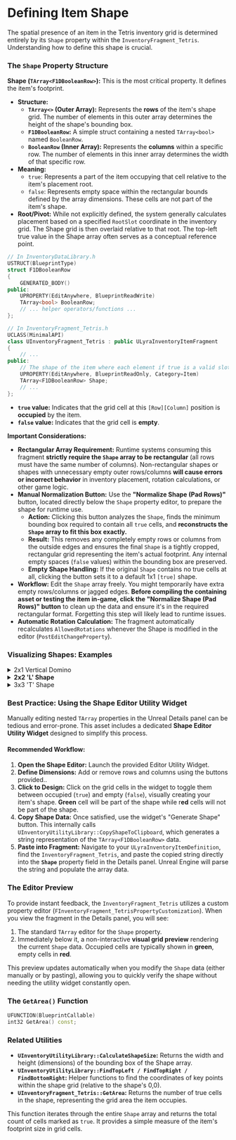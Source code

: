 # Defining Item Shape

The spatial presence of an item in the Tetris inventory grid is determined entirely by its `Shape` property within the `InventoryFragment_Tetris`. Understanding how to define this shape is crucial.

### **The `Shape` Property Structure**

**Shape (`TArray<F1DBooleanRow>`):** This is the most critical property. It defines the item's footprint.

* **Structure:**
  * **`TArray<>` (Outer Array):** Represents the **rows** of the item's shape grid. The number of elements in this outer array determines the height of the shape's bounding box.
  * **`F1DBooleanRow`:** A simple struct containing a nested `TArray<bool>` named `BooleanRow`.
  * **`BooleanRow` (Inner Array):** Represents the **columns** within a specific row. The number of elements in this inner array determines the width of that specific row.
* **Meaning:**
  * `true`: Represents a part of the item occupying that cell relative to the item's placement root.
  * `false`: Represents empty space within the rectangular bounds defined by the array dimensions. These cells are not part of the item's shape.
* **Root/Pivot:** While not explicitly defined, the system generally calculates placement based on a specified `RootSlot` coordinate in the inventory grid. The Shape grid is then overlaid relative to that root. The top-left true value in the Shape array often serves as a conceptual reference point.

```cpp
// In InventoryDataLibrary.h
USTRUCT(BlueprintType)
struct F1DBooleanRow
{
    GENERATED_BODY()
public:
    UPROPERTY(EditAnywhere, BlueprintReadWrite)
    TArray<bool> BooleanRow;
    // ... helper operators/functions ...
};

// In InventoryFragment_Tetris.h
UCLASS(MinimalAPI)
class UInventoryFragment_Tetris : public ULyraInventoryItemFragment
{
    // ...
public:
    // The shape of the item where each element if true is a valid slot
    UPROPERTY(EditAnywhere, BlueprintReadOnly, Category=Item)
    TArray<F1DBooleanRow> Shape;
    // ...
};
```

* **`true` value:** Indicates that the grid cell at this `[Row][Column]` position is **occupied** by the item.
* **`false` value:** Indicates that the grid cell is **empty**.

**Important Considerations:**

* **Rectangular Array Requirement:** Runtime systems consuming this fragment **strictly require the `Shape` array to be rectangular** (all rows must have the same number of columns). Non-rectangular shapes or shapes with unnecessary empty outer rows/columns **will cause errors or incorrect behavior** in inventory placement, rotation calculations, or other game logic.
* **Manual Normalization Button:** Use the **"Normalize Shape (Pad Rows)"** button, located directly below the `Shape` property editor, to prepare the shape for runtime use.
  * **Action:** Clicking this button analyzes the `Shape`, finds the minimum bounding box required to contain all `true` cells, and **reconstructs the `Shape` array to fit this box exactly.**
  * **Result:** This removes any completely empty rows or columns from the outside edges and ensures the final `Shape` is a tightly cropped, rectangular grid representing the item's actual footprint. Any internal empty spaces (`false` values) within the bounding box are preserved.
  * **Empty Shape Handling:** If the original `Shape` contains no true cells at all, clicking the button sets it to a default 1x1 `[true]` shape.
* **Workflow:** Edit the `Shape` array freely. You might temporarily have extra empty rows/columns or jagged edges. **Before compiling the containing asset or testing the item in-game, click the "Normalize Shape (Pad Rows)" button** to clean up the data and ensure it's in the required rectangular format. Forgetting this step will likely lead to runtime issues.
* **Automatic Rotation Calculation:** The fragment automatically recalculates `AllowedRotations` whenever the Shape is modified in the editor (`PostEditChangeProperty`).

### **Visualizing Shapes: Examples**

<details>

<summary>2x1 Vertical Domino</summary>

**Visual**:

```
 X
 X
```

`Shape` Data:

* `Shape` (Outer TArray - 2 elements for 2 rows)
  * `[0]` (F1DBooleanRow - Row 0)
    * `BooleanRow` (Inner TArray - 1 element for 1 column)
      * `[0]` = `true`
  * `[1]` (F1DBooleanRow - Row 1)
    * `BooleanRow` (Inner TArray - 1 element for 1 column)
      * `[0]` = `true`

</details>

<details>

<summary><strong>2x2 'L' Shape</strong></summary>

**Visual:**

```
 X .
 X X
```

`Shape` Data:

* `Shape` (Outer TArray - 2 elements for 2 rows)
  * `[0]` (F1DBooleanRow - Row 0)
    * `BooleanRow` (Inner TArray - 2 elements for 2 columns)
      * `[0]` = `true`
      * `[1]` = `false`
  * `[1]` (F1DBooleanRow - Row 1)
    * `BooleanRow` (Inner TArray - 2 elements for 2 columns)
      * `[0]` = `true`
      * `[1]` = `true`

</details>

<details>

<summary>3x3 'T' Shape</summary>

**Visual:**

```
 X X X
   X
   X
```

`Shape` Data:

* `Shape` (Outer TArray - 2 elements for 2 rows)
  * `[0]` (F1DBooleanRow - Row 0)
    * `BooleanRow` (Inner TArray - 3 elements for 3 columns)
      * `[0]` = `true`
      * `[1]` = `true`&#x20;
      * `[2]` = `true`
  * `[1]` (F1DBooleanRow - Row 1)
    * `BooleanRow` (Inner TArray - 3 elements for 3 columns)
      * `[0]` = `false`
      * `[1]` = `true`&#x20;
      * `[2]` = `false`&#x20;
  * `[1]` (F1DBooleanRow - Row 3)
    * `BooleanRow` (Inner TArray - 3 elements for 3 columns)
      * `[0]` = `false`
      * `[1]` = `true`&#x20;
      * `[2]` = `false`&#x20;

</details>

### **Best Practice: Using the Shape Editor Utility Widget**

Manually editing nested `TArray` properties in the Unreal Details panel can be tedious and error-prone. This asset includes a dedicated **Shape Editor Utility Widget** designed to simplify this process.

#### **Recommended Workflow:**

1. **Open the Shape Editor:** Launch the provided Editor Utility Widget.
2. **Define Dimensions:** Add or remove rows and columns using the buttons provided..
3. **Click to Design:** Click on the grid cells in the widget to toggle them between occupied (`true`) and empty (`false`), visually creating your item's shape. **Green** cell will be part of the shape while r**ed** cells will not be part of the shape.
4. **Copy Shape Data:** Once satisfied, use the widget's "Generate Shape" button. This internally calls `UInventoryUtilityLibrary::CopyShapeToClipboard`, which generates a string representation of the `TArray<F1DBooleanRow>` data.
5. **Paste into Fragment:** Navigate to your `ULyraInventoryItemDefinition`, find the `InventoryFragment_Tetris`, and paste the copied string directly into the **`Shape`** property field in the Details panel. Unreal Engine will parse the string and populate the array data.

### **The Editor Preview**

To provide instant feedback, the `InventoryFragment_Tetris` utilizes a custom property editor (`FInventoryFragment_TetrisPropertyCustomization`). When you view the fragment in the Details panel, you will see:

1. The standard `TArray` editor for the `Shape` property.
2. Immediately below it, a non-interactive **visual grid preview** rendering the current `Shape` data. Occupied cells are typically shown in **green**, empty cells in **red**.

This preview updates automatically when you modify the `Shape` data (either manually or by pasting), allowing you to quickly verify the shape without needing the utility widget constantly open.

### **The `GetArea()` Function**

```cpp
UFUNCTION(BlueprintCallable)
int32 GetArea() const;
```

### Related Utilities

* **`UInventoryUtilityLibrary::CalculateShapeSize`:** Returns the width and height (dimensions) of the bounding box of the Shape array.
* **`UInventoryUtilityLibrary::FindTopLeft / FindTopRight / FindBottomRight`:** Helper functions to find the coordinates of key points within the shape grid (relative to the shape's 0,0).
* **`UInventoryFragment_Tetris::GetArea`:** Returns the number of true cells in the shape, representing the grid area the item occupies.

This function iterates through the entire `Shape` array and returns the total count of cells marked as `true`. It provides a simple measure of the item's footprint size in grid cells.
